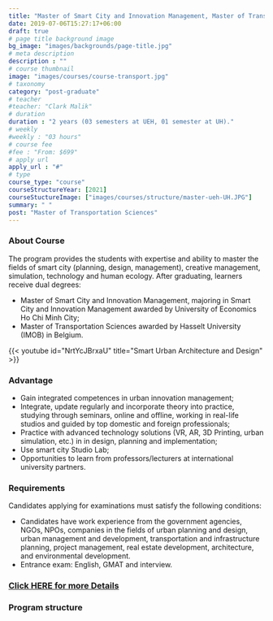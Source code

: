 ```yaml
---
title: "Master of Smart City and Innovation Management, Master of Transportation Sciences"
date: 2019-07-06T15:27:17+06:00
draft: true
# page title background image
bg_image: "images/backgrounds/page-title.jpg"
# meta description
description : ""
# course thumbnail
image: "images/courses/course-transport.jpg"
# taxonomy
category: "post-graduate"
# teacher
#teacher: "Clark Malik"
# duration
duration : "2 years (03 semesters at UEH, 01 semester at UH)."
# weekly
#weekly : "03 hours"
# course fee
#fee : "From: $699"
# apply url
apply_url : "#"
# type
course_type: "course"
courseStructureYear: [2021]
courseStuctureImage: ["images/courses/structure/master-ueh-UH.JPG"]
summary: " "
post: "Master of Transportation Sciences"
---
```



### About Course

<!--StartFragment-->

The program provides the students with expertise and ability to master the fields of smart city (planning, design, management), creative management, simulation, technology and human ecology.
After graduating, learners receive dual degrees:
* Master of Smart City and Innovation Management, majoring in Smart City and Innovation Management awarded by University of Economics Ho Chi Minh City;
* Master of Transportation Sciences awarded by Hasselt University (IMOB) in Belgium.


<!--EndFragment-->

{{< youtube id="NrtYcJBrxaU" title="Smart Urban Architecture and Design" >}}


### Advantage
* Gain integrated competences in urban innovation management;
* Integrate, update regularly and incorporate theory into practice, studying through seminars, online and offline, working in real-life studios and guided by top domestic and foreign professionals;
* Practice with advanced technology solutions (VR, AR, 3D Printing, urban simulation, etc.) in in design, planning and implementation;
* Use smart city Studio Lab;
* Opportunities to learn from professors/lecturers at international university partners.



### Requirements

Candidates applying for examinations must satisfy the following conditions:
* Candidates have work experience from the government agencies, NGOs, NPOs, companies in the fields of urban planning and design, urban management and development, transportation and infrastructure planning, project management, real estate development, architecture, and environmental development.
* Entrance exam: English, GMAT and interview.

### [Click HERE for more Details](https://www.ueh.edu.vn/dao-tao/thac-si-tien-si/thac-si-dieu-hanh-cao-cap-emba/quan-ly-do-thi-thong-minh-va-sang-tao/?fbclid=IwAR09xSUOK2WxPuLZdZ4whONMLsnSDkAyvQqkoX0iioGizyCGdkdtBUqgig4)

### Program structure 